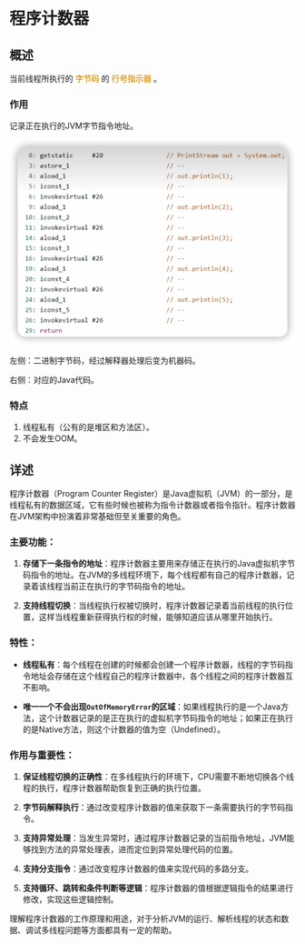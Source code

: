 # 程序计数器

## 概述
当前线程所执行的 <font color=#dea32c>**字节码**</font> 的 <font color=#dea32c>**行号指示器**</font> 。

### 作用
记录正在执行的JVM字节指令地址。

![](img/295fb166.png)

左侧：二进制字节码，经过解释器处理后变为机器码。

右侧：对应的Java代码。

### 特点
1. 线程私有（公有的是堆区和方法区）。
2. 不会发生OOM。

## 详述

程序计数器（Program Counter Register）是Java虚拟机（JVM）的一部分，是线程私有的数据区域，它有些时候也被称为指令计数器或者指令指针。程序计数器在JVM架构中扮演着非常基础但至关重要的角色。

### 主要功能：

1. **存储下一条指令的地址**：程序计数器主要用来存储正在执行的Java虚拟机字节码指令的地址。在JVM的多线程环境下，每个线程都有自己的程序计数器，记录着该线程当前正在执行的字节码指令的地址。

2. **支持线程切换**：当线程执行权被切换时，程序计数器记录着当前线程的执行位置，这样当线程重新获得执行权的时候，能够知道应该从哪里开始执行。

### 特性：

- **线程私有**：每个线程在创建的时候都会创建一个程序计数器，线程的字节码指令地址会存储在这个线程自己的程序计数器中，各个线程之间的程序计数器互不影响。

- **唯一一个不会出现`OutOfMemoryError`的区域**：如果线程执行的是一个Java方法，这个计数器记录的是正在执行的虚拟机字节码指令的地址；如果正在执行的是Native方法，则这个计数器的值为空（Undefined）。

### 作用与重要性：

1. **保证线程切换的正确性**：在多线程执行的环境下，CPU需要不断地切换各个线程的执行，程序计数器帮助恢复到正确的执行位置。

2. **字节码解释执行**：通过改变程序计数器的值来获取下一条需要执行的字节码指令。

3. **支持异常处理**：当发生异常时，通过程序计数器记录的当前指令地址，JVM能够找到方法的异常处理表，进而定位到异常处理代码的位置。

4. **支持分支指令**：通过改变程序计数器的值来实现代码的多路分支。

5. **支持循环、跳转和条件判断等逻辑**：程序计数器的值根据逻辑指令的结果进行修改，实现这些逻辑控制。

理解程序计数器的工作原理和用途，对于分析JVM的运行、解析线程的状态和数据、调试多线程问题等方面都具有一定的帮助。